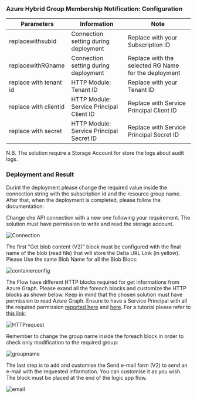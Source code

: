<h3>Azure Hybrid Group Membership Notification: Configuration</h3>
 
| **Parameters** | **Information** | **Note** |
| ------------- | ------------- | ------------- |
| replacewithsubid | Connection setting during deployment | Replace with your Subscription ID |
| replacewithRGname | Connection setting during deployment | Replace with the selected RG Name for the deployment |
| replace with tenant id | HTTP Module: Tenant ID | Replace with your Tenant ID |
| replace with clientid | HTTP Module: Service Principal Client ID | Replace with Service Principal Client ID |
| replace with secret | HTTP Module: Service Principal Secret ID | Replace with Service Principal Secret ID |
 
N.B. The solution require a Storage Account for store the logs about audit logs.
 
<h3> Deployment and Result </h3>
 
Durint the deployment please change the required value inside the connection string with the subscription id and the resource group name. After that, when the deployment is completed, please follow the documentation:
 
Change che API connection with a new one following your requirement. The solution must have permission to write and read the storage account.
 
<img src="https://i.ibb.co/SdP3K8p/connection1.png" alt="Connection" title="Connection">
 
The first "Get blob content (V2)" block must be configured with the final name of the blob (read file) that will store the Delta URL Link (in yellow). Please Use the same Blob Name for all the Blob Blocs:
 
<img src="https://i.ibb.co/PDG15vz/containerconfig.png" alt="containerconfig" title="containerconfig">
 
The Flow have different HTTP blocks required for get informations from Azure Graph. Please exand all the foreach blocks and customize the HTTP blocks as shown below. Keep in mind that the chosen solution must have permission to read Azure Graph. Ensure to have a Service Principal with all the required permission <a href=https://learn.microsoft.com/en-us/graph/api/user-get?>reported here</a>  and <a href=https://learn.microsoft.com/en-us/azure/purview/create-service-principal-azure>here</a>. For a tutorial please refer to <a href=https://techcommunity.microsoft.com/t5/azure-integration-services-blog/calling-graph-api-from-azure-logic-apps-using-delegated/ba-p/1997666>this link</a>:
 
<img src="https://i.ibb.co/ZTPXx8t/HTTPrequest.png" alt="HTTPrequest" title="HTTPrequest">
 
Remember to change the group name inside the foreach block in order to check only modification to the required group:
 
<img src="https://i.ibb.co/VgsHD4b/groupname.png" alt="groupname" title="groupname">
 
The last step is to add and customise the Send e-mail form (V2) to send an e-mail with the requested information. You can customise it as you wish. The block must be placed at the end of the logic app flow.
 
<img src="https://i.ibb.co/MG4GQJd/email.png" alt="email" title="email">
